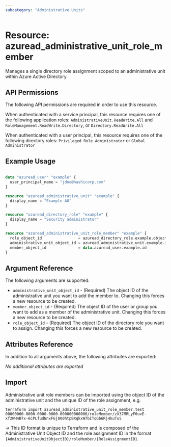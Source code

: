 ```yaml
---
subcategory: "Administrative Units"
---
```


# Resource: azuread_administrative_unit_role_member

Manages a single directory role assignment scoped to an administrative unit within Azure Active Directory.

## API Permissions

The following API permissions are required in order to use this resource.

When authenticated with a service principal, this resource requires one of the following application roles: `AdministrativeUnit.ReadWrite.All` and `RoleManagement.ReadWrite.Directory`, or `Directory.ReadWrite.All`

When authenticated with a user principal, this resource requires one of the following directory roles: `Privileged Role Administrator` or `Global Administrator`

## Example Usage

```terraform

data "azuread_user" "example" {
  user_principal_name = "jdoe@hashicorp.com"
}

resource "azuread_administrative_unit" "example" {
  display_name = "Example-AU"
}

resource "azuread_directory_role" "example" {
  display_name = "Security administrator"
}

resource "azuread_administrative_unit_role_member" "example" {
  role_object_id                = azuread_directory_role.example.object_id
  administrative_unit_object_id = azuread_administrative_unit.example.id
  member_object_id              = data.azuread_user.example.id
}
```

## Argument Reference

The following arguments are supported:

* `administrative_unit_object_id` - (Required) The object ID of the administrative unit you want to add the member to. Changing this forces a new resource to be created.
* `member_object_id` - (Required) The object ID of the user or group you want to add as a member of the administrative unit. Changing this forces a new resource to be created.
* `role_object_id` - (Required) The object ID of the directory role you want to assign. Changing this forces a new resource to be created.

## Attributes Reference

In addition to all arguments above, the following attributes are exported:

*No additional attributes are exported*

## Import

Administrative unit role members can be imported using the object ID of the administrative unit and the unique ID of the role assignment, e.g.

```shell
terraform import azuread_administrative_unit_role_member.test 00000000-0000-0000-0000-000000000000/roleMember/zX37MRLyF0uvE-xf2WH4B7x-6CPLfudNnxFGj800htpBXqkxW7bITqGb6Rj4kuTuS
```

-> This ID format is unique to Terraform and is composed of the Administrative Unit Object ID and the role assignment ID in the format `{AdministrativeUnitObjectID}/roleMember/{RoleAssignmentID}`.
